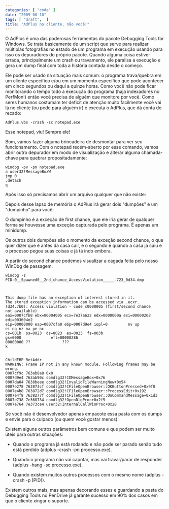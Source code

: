 ```yaml
---
categories: [ "code" ]
date: "2009-08-10"
tags: [ "draft",  ]
title: "AdPlus no cliente, não você!"
---
```

O AdPlus é uma das poderosas ferramentas do pacote Debugging Tools
for Windows. Se trata basicamente de um script que serve para realizar
múltiplas fotografias no estado de um programa em execução usando
para isso os depuradores do próprio pacote. Quando alguma coisa estiver
errada, principalmente um crash ou travamento, ele paralisa a execução
e gera um dump final com toda a história contada desde o começo.

Ele pode ser usado na situação mais comum: o programa trava/quebra em
um cliente específico e/ou em um momento específico que pode acontecer
em cinco segundos ou daqui a quinze horas. Como você não pode ficar
monitorando o tempo todo a execução do programa (haja indexadores no
PerfMon!) então você precisa de alguém que monitore por você. Como
seres humanos costumam ter deficit de atenção muito facilmente você
vai lá no cliente (ou pede para alguém ir) e executa o AdPlus, que
dá conta do recado:

    
    AdPlus.vbs -crash -sc notepad.exe

Esse notepad, viu! Sempre ele!

Bom, vamos fazer alguma brincadeira de desmontar para ver seu
funcionamento. Com o notepad recém-aberto por esse comando, vamos abrir
outro depurador em modo de visualização e alterar alguma chamada-chave
para quebrar propositadamente:

    
    windbg -pv -pn notepad.exe
    a user32!MessageBoxW
    jmp 0
    .detach
    q

Após isso só precisamos abrir um arquivo qualquer que não existe:

Depois desse lapso de memória o AdPlus irá gerar dois "dumpões" e um
"dumpinho" para você:

O dumpinho é a exceção de first chance, que ele iria gerar de qualquer
forma se houvesse uma exceção capturada pelo programa. É apenas um
minidump.

Os outros dois dumpões são o momento da exceção second chance, o
que quer dizer que é antes da casa cair, e o segundo é quando a casa
já caiu e o processo pegou suas coisas e já tá indo embora.

A partir do second chance podemos visualizar a cagada feita pelo nosso
WinDbg de passagem.

    
    windbg -z
    PID-0__Spawned0__2nd_chance_AccessViolation_____-723_0d34.dmp
    

    
    This dump file has an exception of interest stored in it.
    The stored exception information can be accessed via .ecxr.
    (d34.7b0): Access violation - code c0000005 (first/second chance
    not available)
    eax=0007cfb8 ebx=80004005 ecx=7e37a622 edx=0000000a esi=00000208
    edi=003604e2
    eip=00000000 esp=0007cfa0 ebp=0007d9e4 iopl=0         nv up
    ei ng nz na pe nc
    cs=001b  ss=0023  ds=0023  es=0023  fs=003b 
    gs=0000             efl=00000286
    00000000 ??              ???
    k

    
    ChildEBP RetAddr
    WARNING: Frame IP not in any known module. Following frames may be
    wrong.
    0007cf9c 763ab8a8 0x0
    0007d9e4 763ab90c comdlg32!CDMessageBox+0x76
    0007da04 7638beee comdlg32!InvalidFileWarningNew+0x54
    0007e278 763873cf comdlg32!CFileOpenBrowser::OKButtonPressed+0x9f0
    0007e4b8 763872d7 comdlg32!CFileOpenBrowser::ProcessEdit+0x192
    0007e4f8 7638277f comdlg32!CFileOpenBrowser::OnCommandMessage+0x1d3
    0007e738 7e368734 comdlg32!OpenDlgProc+0x2f5
    0007e764 7e373ce4 user32!InternalCallWinProc+0x28

Se você não é desenvolvedor apenas empacote essa pasta com os dumps
e envie para o culpado (ou quem você gostar menos).

Existem alguns outros parâmetros bem comuns e que podem ser muito úteis
para outras situações:

	
  * Quando o programa já está rodando e não pode ser parado senão
  tudo está perdido (adplus -crash -pn processo.exe).

	
  * Quando o programa não vai capotar, mas vai travar/parar de responder
  (adplus -hang -sc processo.exe).

	
  * Quando existem muitos outros processos com o mesmo nome (adplus
  -crash -p [PID]).

Existem outros mais, mas apenas decorando esses e guardando a pasta do
Debugging Tools no PenDrive já garante sucesso em 90% dos casos em que
o cliente xingar o suporte.
